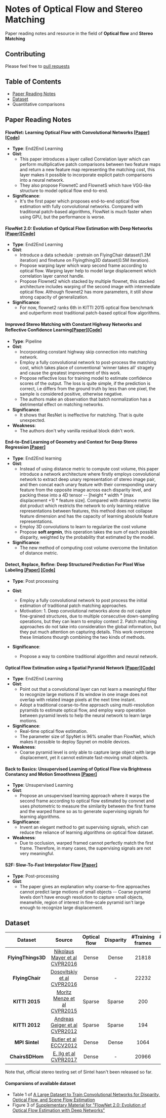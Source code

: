 # Notes of Optical Flow and Stereo Matching

Paper reading notes and resource in the field of **Optical flow** and **Stereo Matching**

## Contributing
Please feel free to [pull requests](https://github.com/dsqx71/Note-flow-stereo/pulls)

## Table of Contents

- [Paper Reading Notes](#paper-reading-notes)
- [Dataset](#dataset)
- Quantitative comparisons

## Paper Reading Notes

#### FlowNet: Learning Optical Flow with Convolutional Networks [[Paper]](https://arxiv.org/abs/1504.06852)[[Code]](https://lmb.informatik.uni-freiburg.de/resources/binaries/)
- **Type**: End2End Learning
- **Gist**:
     - This paper introduces a layer called Correlation layer which can perform multiplicative patch comparisons between two feature maps and return a new feature map representing the matching cost, this layer makes it possible to incorporate explicit patch comparisons into a neural network.
     - They also propose FlownetC and FlownetS which have VGG-like structure to model optical flow end-to-end.
- **Significance**: 
	- It's the first paper which proposes end-to-end optical flow estimation with fully convolutional networks. Compared with traditional patch-based algorithms, FlowNet is much faster when using GPU, but the performance is worse.

#### FlowNet 2.0: Evolution of Optical Flow Estimation with Deep Networks [[Paper]](https://arxiv.org/abs/1612.01925)[[Code]](https://github.com/lmb-freiburg/flownet2)
- **Type**: End2End Learning
- **Gist**:
     - Introduce a data schedule : pretrain on FlyingChair dataset(1.2M iteration) and finetune on Flyingthing3D dataset(0.5M iteration).
     - Propose warping layer which warp second frame according to optical flow. Warping layer help to model large displacement which correlation layer cannot handle.
     - Propose Flownet2 which stacked by multiple flownet, this stacked architecture includes warping of the second image with intermediate optical flow. Although flownet2 has more parameters, it still show strong capacity of generalization.
- **Significance**: 
	- For now, flownet2 ranks 6th in KITTI 2015 optical flow benchmark and outperform most traditional patch-based optical flow algorithms.

#### Improved Stereo Matching with Constant Highway Networks and Reﬂective Conﬁdence Learning[[Paper]](https://arxiv.org/abs/1701.00165)[[Code]](https://github.com/amitshaked/resmatch)
- **Type**: Pipeline
- **Gist**:
	- Incorporating constant highway skip connection into matching network.
	- Employ a fully convolutional network to post-process the matching cost, which takes place of conventional 'winner takes all' stragety and cause the greatest improvement of this work.
	- Propose reflective loss for training model to estimate confidence scores of the output. The loss is quite simple, if the prediction is correct, i.e differs from the ground truth by less than one pixel, the sample is considered positive, otherwise negative.
	- The authors make an observation that batch normalization has a detrimental effect on matching networks. 
- **Significance**:
	- It shows that ResNet is ineffective for matching. That is quite unexpected.
- **Weakness**:
	- The authors don't why vanilla residual block didn't work.

#### End-to-End Learning of Geometry and Context for Deep Stereo Regression [[Paper]](https://scholar.google.de/scholar?q=End-to-End%20Learning%20of%20Geometry%20and%20Context%20for%20Deep%20Stereo%20Regression)
- **Type**: End2End learning
- **Gist**:
	- Instead of using distance metric to compute cost volume, this paper introduce a network architecture where firstly employs convolutional network to extract deep unary representation of stereo image pair, and then concat each unary feature with their corresponding unary feature from the opposite image across each disparity level, and packing these into a 4D tensor -- [height * width * (max displacement +1) * feature size]. Compared with distance metric like dot product which restricts the network to only learning relative representations between features, this method does not collapse feature dimension and has the capacity of learning absolute feature representations.
	- Employ 3D convolutions to learn to regularize the cost volume
	- Propose **soft argmin**, this operation takes the sum of each possible disparity, weighted by the probability that  estimated by the model.
- **Significance**:
	- The new method of computing cost volume overcome the limitation of distance metric.

#### Detect, Replace, Reﬁne: Deep Structured Prediction For Pixel Wise Labeling [[Paper]](https://arxiv.org/pdf/1612.04770.pdf) [[Code]](https://github.com/gidariss/DRR_struct_pred)
- **Type**: Post processing
- **Gist**:
	- Employ a fully convolutional network to post process the initial estimation of traditional patch matching approaches.
	- Motivation: 1. Deep convolutional networks alone do not capture fine-grained structures, due to multiple consecutive down-sampling operations, but they can learn to employ context 2. Patch matching approaches do not take into consideration the global information, but they put much attention on capturing details. This work overcome these limiations thourgh combining the two kinds of methods.

- **Significance**:
	- Propose a way to combine traditional algorithm and neural network.

#### Optical Flow Estimation using a Spatial Pyramid Network [[Paper]](https://arxiv.org/pdf/1611.00850.pdf)[[Code]](https://github.com/anuragranj/spynet)
- **Type**: End2End Learning
- **Gist**:
	- Point out that a convolutional layer can not learn a meaningful filter to recognize large motions if its window in one image does not overlap with related image pixels at the next time instant.
	- Adopt a traditional coarse-to-fine approach using multi-resolution pyramids to estimate optical flow, and employ warp operation between pyramid levels to help the neural network to learn large motions.
- **Significance**:
	* Real-time optical flow estimation.
	* The parameter size of SpyNet is 96% smaller than FlowNet, which makes it possible to deploy Spynet on mobile devices.
- **Weakness**:
	* Coarse pyramid level is only able to capture large object with large displacement, yet it cannot estimate fast-moving small objects.

#### Back to Basics: Unsupervised Learning of Optical Flow via Brightness Constancy and Motion Smoothness [[Paper]](https://arxiv.org/pdf/1608.05842.pdf)
- **Type**: Unsupervised Learning
- **Gist**:
	- Propose an unsupervised learning approach where it warps the second frame according to optical flow estimated by convnet and uses photometric to measure the similarity between the first frame and the warped frame so as to generate supervising signals for learning algorithms.
- **Significance**:
	- Invent an elegant method to get supervising signals, which can reduce the reliance of learning algorithms on optical flow dataset.
- **Weakness**:
	- Due to occlusion, warped framed cannot perfectly match the first frame. Therefore, in many cases, the supervising signals are not very meaningful.

#### S2F: Slow-To-Fast Interpolator Flow [[Paper]](http://vision.ucla.edu/papers/yangS17.pdf)
- **Type**: Post-processing
- **Gist**:
	- The paper gives an explanation why coarse-to-fine approaches cannot predict large motions of small objects -- Coarse pyramid levels don't have enough resolution to capture small objects, meanwhile, region of interest in fine-scale pyramid isn't large enough to recognize large displacement.



## Dataset

| Dataset | Source | Optical flow | Disparity | #Training frames | #Testing frames|
|:----:|:----:|:----:| :----:|:----:|:----:|
| **FlyingThings3D** | [Nikolaus Mayer et al CVPR2016](https://lmb.informatik.uni-freiburg.de/Publications/2016/MIFDB16/) | Dense | Dense | 21818 | 4248 |
| **FlyingChair** | [Dosovitskiy et al CVPR2016]() | Dense | - | 22232 | 640 |
| **KITTI 2015**| [Moritz Menze et al CVPR2015](http://cvlibs.net/publications/Menze2015CVPR.pdf)| Sparse | Sparse | 200 | 200|
| **KITTI 2012**| [Andreas Geiger et al CVPR2012](http://www.cvlibs.net/publications/Geiger2012CVPR.pdf)| Sparse| Sparse| 194 | 194 |
| **MPI Sintel** |[Butler et al ECCV2012](http://files.is.tue.mpg.de/black/papers/ButlerECCV2012-corrected.pdf) | Dense | Dense | 1064 | 564 |
| **ChairsSDHom** |[E. Ilg et al CVPR2017](https://lmb.informatik.uni-freiburg.de/Publications/2017/IMKDB17/) | Dense | - | 20966 | 704 |

Note that, official stereo testing set of Sintel hasn't been released so far.

#### Comparsions of available dataset
- Table 1 of  [A Large Dataset to Train Convolutional Networks for Disparity, Optical Flow, and Scene Flow Estimation](https://lmb.informatik.uni-freiburg.de/Publications/2016/MIFDB16/)
- Figure 3 of  [Supplementary Material for "FlowNet 2.0: Evolution of Optical Flow Estimation with Deep Networks"](https://lmb.informatik.uni-freiburg.de/Publications/2017/IMKDB17/supplementary-FlowNet_2_0__CVPR_supplemental.pdf)
